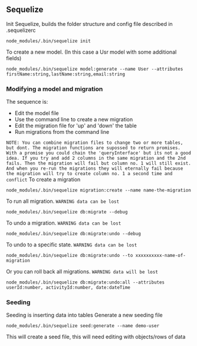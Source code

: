 ## Sequelize

Init Sequelize, builds the folder structure and config file described in .sequelizerc 
```
node_modules/.bin/sequelize init
```

To create a new model. (In this case a Usr model with some additional fields)
```
node_modules/.bin/sequelize model:generate --name User --attributes firstName:string,lastName:string,email:string
```

### Modifying a model and migration
The sequence is:
- Edit the model file
- Use the command line to create a new migration
- Edit the migration file for 'up' and 'down' the table
- Run migrations from the command line

`NOTE: You can combine migration files to change two or more tables, but dont. The migration functions are supossed to return promises. With a promise you could chain the 'queryInterface' but its not a good idea. If you try and add 2 columns in the same migration and the 2nd fails. Then the migration will fail but column no. 1 will still exist. And when you re-run the migrations they will eternally fail because the migration will try to create column no. 1 a second time and conflict`
To create a migration
```
node_modules/.bin/sequelize migration:create --name name-the-migration
```

To run all migration. `WARNING data can be lost`
```
node_modules/.bin/sequelize db:migrate --debug
```
To undo a migration. `WARNING data can be lost`
```
node_modules/.bin/sequelize db:migrate:undo --debug
```
To undo to a specific state. `WARNING data can be lost`
```
node_modules/.bin/sequelize db:migrate:undo --to xxxxxxxxxx-name-of-migration
```

Or you can roll back all migrations. `WARNING data will be lost`
```
node_modules/.bin/sequelize db:migrate:undo:all --attributes userId:number, activityId:number, date:dateTime
```

### Seeding
Seeding is inserting data into tables
Generate a new seeding file
```
node_modules/.bin/sequelize seed:generate --name demo-user
```
This will create a seed file, this will need editing with objects/rows of data